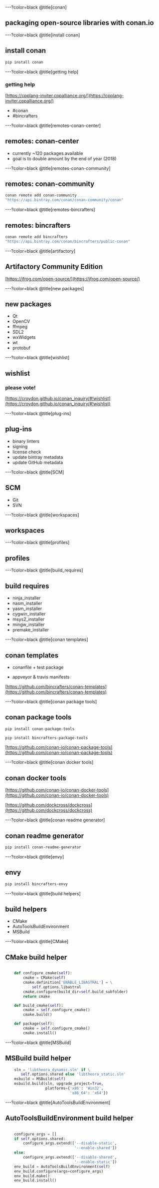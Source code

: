 ---?color=black
@title[conan]

## packaging open-source libraries with conan.io

---?color=black
@title[install conan]

## install conan

```sh
pip install conan
```

---?color=black
@title[getting help]
### getting help

[https://cpplang-inviter.cppalliance.org/](https://cpplang-inviter.cppalliance.org/)

* #conan
* #bincrafters

---?color=black
@title[remotes-conan-center]
## remotes: conan-center

* currently ~120 packages available
* goal is to double amount by the end of year (2018)

---?color=black
@title[remotes-conan-community]

## remotes: conan-community

```sh
conan remote add conan-community 
"https://api.bintray.com/conan/conan-community/conan"
```

---?color=black
@title[remotes-bincrafters]

## remotes: bincrafters

```sh
conan remote add bincrafters 
"https://api.bintray.com/conan/bincrafters/public-conan"
```

---?color=black
@title[artifactory]

## Artifactory Community Edition

[https://jfrog.com/open-source/](https://jfrog.com/open-source/)

---?color=black
@title[new packages]

## new packages

* Qt
* OpenCV
* ffmpeg
* SDL2
* wxWidgets
* wt
* protobuf

---?color=black
@title[wishlist]

## wishlist

### please vote!

[https://croydon.github.io/conan_inquiry/#!wishlist](https://croydon.github.io/conan_inquiry/#!wishlist)

---?color=black
@title[plug-ins]

## plug-ins

* binary linters
* signing
* license check
* update bintray metadata
* update GitHub metadata

---?color=black
@title[SCM]

## SCM

* Git
* SVN

---?color=black
@title[workspaces]

## workspaces

---?color=black
@title[profiles]

## profiles

---?color=black
@title[build_requires]

## build requires

* ninja_installer
* nasm_installer
* yasm_installer
* cygwin_installer
* msys2_installer
* mingw_installer
* premake_installer

---?color=black
@title[conan templates]

## conan templates

* conanfile + test package

* appveyor & travis manifests

[https://github.com/bincrafters/conan-templates](https://github.com/bincrafters/conan-templates)

---?color=black
@title[conan package tools]

## conan package tools

```sh
pip install conan-package-tools
```
```sh
pip install bincrafters-package-tools
```

[https://github.com/conan-io/conan-package-tools](https://github.com/conan-io/conan-package-tools)

---?color=black
@title[conan docker tools]

## conan docker tools

[https://github.com/conan-io/conan-docker-tools](https://github.com/conan-io/conan-docker-tools)

[https://github.com/dockcross/dockcross](https://github.com/dockcross/dockcross)

---?color=black
@title[conan readme generator]

## conan readme generator

```sh
pip install conan-readme-generator
```

---?color=black
@title[envy]

## envy

```sh
pip install bincrafters-envy
```

---?color=black
@title[build helpers]

## build helpers

* CMake
* AutoToolsBuildEnvironment
* MSBuild

---?color=black
@title[CMake]

## CMake build helper

```python

    def configure_cmake(self):
        cmake = CMake(self)
        cmake.definition['ENABLE_LIBASTRAL'] = \
            self.options.libastral
        cmake.configure(build_dir=self.build_subfolder)
        return cmake

    def build_cmake(self):
        cmake = self.configure_cmake()
        cmake.build()

    def package(self):
        cmake = self.configure_cmake()
        cmake.install()
```

---?color=black
@title[MSBuild]

## MSBuild build helper

```python
    sln = 'libtheora_dynamic.sln' if \
       self.options.shared else 'libtheora_static.sln'
    msbuild = MSBuild(self)
    msbuild.build(sln, upgrade_project=True,
                  platforms={'x86': 'Win32',
                             'x86_64': 'x64'})
```

---?color=black
@title[AutoToolsBuildEnvironment]

## AutoToolsBuildEnvironment build helper

```python

    configure_args = []
    if self.options.shared:
        configure_args.extend(['--disable-static',
                               '--enable-shared'])
    else:
        configure_args.extend(['--disable-shared',
                               '--enable-static'])
    env_build = AutoToolsBuildEnvironment(self)
    env_build.configure(args=configure_args)
    env_build.make()
    env_build.install()
```
